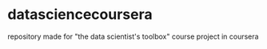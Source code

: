 datasciencecoursera
===================

repository made for  "the data scientist's toolbox" course project in coursera 
